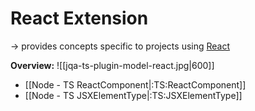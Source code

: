 # React Extension
-> provides concepts specific to projects using [React](https://react.dev)

**Overview:**
![[jqa-ts-plugin-model-react.jpg|600]]
- [[Node - TS ReactComponent|:TS:ReactComponent]]
- [[Node - TS JSXElementType|:TS:JSXElementType]]